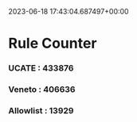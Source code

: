 2023-06-18 17:43:04.687497+00:00
# Rule Counter 
 ### UCATE : 433876

 ### Veneto : 406636

 ### Allowlist : 13929